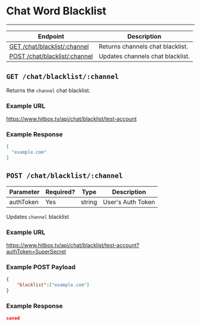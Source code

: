 # Chat Word Blacklist
***

| Endpoint | Description |
| ---- | --------------- |
| [GET /chat/blacklist/:channel](/chat/blacklist.md#get-chatblacklistchannel) | Returns channels chat blacklist. |
| [POST /chat/blacklist/:channel](/chat/blacklist.md#post-chatblacklistchannel) | Updates channels chat blacklist. |

## `GET /chat/blacklist/:channel`

Returns the `channel` chat blacklist.

### Example URL

https://www.hitbox.tv/api/chat/blacklist/test-account

### Example Response 

```json
[
  "example.com"
]
```

## `POST /chat/blacklist/:channel`

| Parameter | Required? | Type | Description |
| --- | --- | --- | --- |
| authToken | Yes | string | User's Auth Token |

Updates `channel` blacklist

### Example URL

https://www.hitbox.tv/api/chat/blacklist/test-account?authToken=SuperSecret

### Example POST Payload

```json
{
	"blacklist":["example.com"]
}
```

### Example Response 

```json
saved
```
